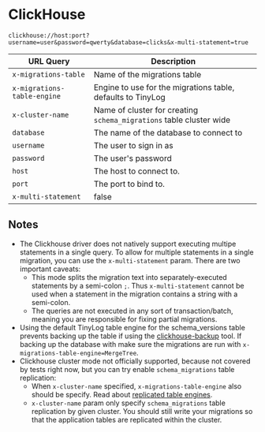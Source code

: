 # ClickHouse

`clickhouse://host:port?username=user&password=qwerty&database=clicks&x-multi-statement=true`

| URL Query  | Description |
|------------|-------------|
| `x-migrations-table`| Name of the migrations table |
| `x-migrations-table-engine`| Engine to use for the migrations table, defaults to TinyLog |
| `x-cluster-name` | Name of cluster for creating `schema_migrations` table cluster wide |
| `database` | The name of the database to connect to |
| `username` | The user to sign in as |
| `password` | The user's password |
| `host` | The host to connect to. |
| `port` | The port to bind to. |
| `x-multi-statement` | false | Enable multiple statements to be ran in a single migration (See note below) |

## Notes

* The Clickhouse driver does not natively support executing multipe statements in a single query. To allow for multiple statements in a single migration, you can use the `x-multi-statement` param. There are two important caveats:
  * This mode splits the migration text into separately-executed statements by a semi-colon `;`. Thus `x-multi-statement` cannot be used when a statement in the migration contains a string with a semi-colon.
  * The queries are not executed in any sort of transaction/batch, meaning you are responsible for fixing partial migrations.
* Using the default TinyLog table engine for the schema_versions table prevents backing up the table if using the [clickhouse-backup](https://github.com/AlexAkulov/clickhouse-backup) tool. If backing up the database with make sure the migrations are run with `x-migrations-table-engine=MergeTree`.
* Clickhouse cluster mode not officially supported, because not covered by tests right now, but you can try enable `schema_migrations` table replication:
  * When `x-cluster-name` specified, `x-migrations-table-engine` also should be specify. Read about [replicated table engines](https://clickhouse.tech/docs/en/engines/table-engines/mergetree-family/replication/#table_engines-replication).
  * `x-cluster-name` param only specify `schema_migrations` table replication by given cluster. You should still write your migrations so that the application tables are replicated within the cluster.
